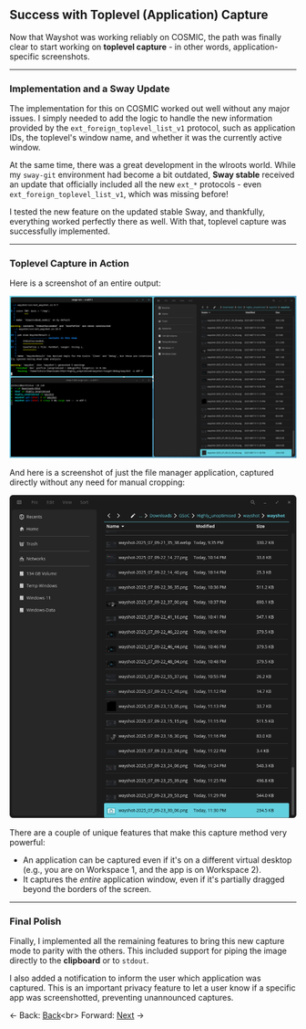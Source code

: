 ## **Success with Toplevel (Application) Capture**

Now that Wayshot was working reliably on COSMIC, the path was finally clear to start working on **toplevel capture** - in other words, application-specific screenshots.

-----

### Implementation and a Sway Update

The implementation for this on COSMIC worked out well without any major issues. I simply needed to add the logic to handle the new information provided by the `ext_foreign_toplevel_list_v1` protocol, such as application IDs, the toplevel's window name, and whether it was the currently active window.

At the same time, there was a great development in the wlroots world. While my `sway-git` environment had become a bit outdated, **Sway stable** received an update that officially included all the new `ext_*` protocols - even `ext_foreign_toplevel_list_v1`, which was missing before\!

I tested the new feature on the updated stable Sway, and thankfully, everything worked perfectly there as well. With that, toplevel capture was successfully implemented.

-----

### Toplevel Capture in Action

Here is a screenshot of an entire output:

![Full_image_for_toplevel.png](Full_image_for_toplevel.png)

And here is a screenshot of just the file manager application, captured directly without any need for manual cropping:

![Toplevel.png](Toplevel.png)

There are a couple of unique features that make this capture method very powerful:

- An application can be captured even if it's on a different virtual desktop (e.g., you are on Workspace 1, and the app is on Workspace 2).
- It captures the *entire* application window, even if it's partially dragged beyond the borders of the screen.

-----

### Final Polish

Finally, I implemented all the remaining features to bring this new capture mode to parity with the others. This included support for piping the image directly to the **clipboard** or to `stdout`.

I also added a notification to inform the user which application was captured. This is an important privacy feature to let a user know if a specific app was screenshotted, preventing unannounced captures.

\<- Back: [Back](Thought_Process_10.md)\<br\>
Forward: [Next](Thought_Process_12.md) -\>